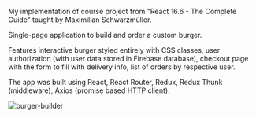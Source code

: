My implementation of course project from "React 16.6 - The Complete Guide" taught by Maximilian Schwarzmüller.

Single-page application to build and order a custom burger. 

Features interactive burger styled entirely with CSS classes, user authorization (with user data stored in Firebase database), checkout page with the form to fill with delivery info, list of orders by respective user.

The app was built using React, React Router, Redux, Redux Thunk (middleware), Axios (promise based HTTP client).

![burger-builder](https://user-images.githubusercontent.com/41292529/51858822-87c75980-232d-11e9-9692-d41dad104a22.JPG)